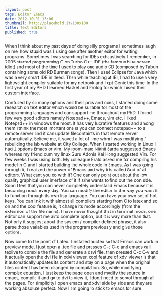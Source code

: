 ```yaml
---
layout: post
tags: Editor Emacs
date: 2012-10-01 13:06
thumbnail: http://placehold.it/100x100
title: Text Editors
published: true
---
```


When I think about my past days of doing silly programs I sometimes laugh on me, how stupid was I, using one after another editor for writing programs. Sometimes I was searching for IDEs exhaustively. I remember, in 2005 started programming C on Turbo C++ IDE (the famous blue screen idiot) and most of the time I used to play one audio CD (composed by Tabun containing some old RD Burman songs). Then I used Eclipse for Java which was a very smart IDE in deed. Then while teaching at IEI, I had to use a very lightweight compiler suitable for my netbook and I opt Genie this time. In the first year of my PHD I learned Haskel and Prolog for which I used their custom interface.

Confused by so many options and their pros and cons, I started doing some research on text editor which would be suitable for most of the programming languages and can support me throughout my PhD. I found few very good editors namely Notepad++, Emacs, vim etc. I liked Notepad++ in windows the most. It has very lucrative features and among them I think the most imortant one is you can connect notepad++ to a remote server and it can update filecontaints in that remote server automatically. Believe me, it saved a lot of time whrn I was modifying / rebuilding the lab website at City College. When I started working in Linux I had 2 options Emacs or Vim. My room-mate  Nikhil Sarda suggested Emacs whereas my friend cum my linux Guru Adonis Kai Hong suggested Vim. For few weeks I was using both. My colleague Erald asked me for compiling his model in C and I started building the whole code in Emacs. As I was going through it, I realized the power of Emacs and why it is called God of all editors. What cant you do with it? One can only point out about the low quality graphical user interface of it if s/he wants to find out the con side. Soon I feel that you can never completely understand Emacs because it is becoming reach every day. You can modify the editor in the way you want it to function through its own lisp language. You can have your own set of hot keys. You can link it with almost all compilers starting from C to latex and so on and the cool feature is, it change its mode accordingly (from the extension of the file name). I have never thought that in terminal mode, one editor can support me auto complete option, but it is way more than that. Not only it suggest about the system / compiler defined phrase, it also parse those variables used in the program previously and give those options.

Now come to the point of Latex. I installed auctex so that Emacs can work in preview mode. I just open a .tex file and presses C-c C-c and emacs call texlive to compile the file and generate a devi file. then pressed C-c C-v and it actually open the dvi file in xdvi viewer. cool feature of xdvi viewer is that it automatically updates its content and stay on a page when the original files content has been changed by compilation. So, while modifying complex equation, I just keep the page open and modify the source in emacs, compile it and go to dvi to view it, I don;t need to scrool through all the pages. For simplicity I open emacs and xdvi side by side and they are working absolute perfect. Now I am going to stick to emacs for sure.
